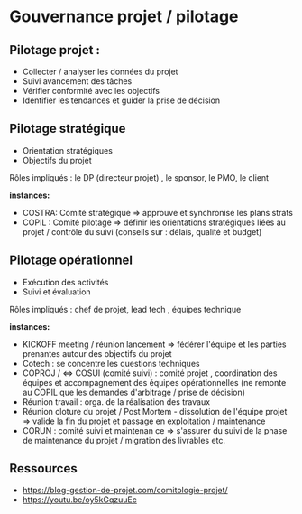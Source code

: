 # Gouvernance projet / pilotage

## Pilotage projet : 

- Collecter / analyser les données du projet 
- Suivi avancement des tâches
- Vérifier conformité avec les objectifs
- Identifier les tendances et guider la prise de décision
  
## Pilotage stratégique

* Orientation stratégiques
* Objectifs du projet

Rôles impliqués : le DP (directeur projet) , le sponsor, le PMO, le client

**instances:**
- COSTRA: Comité stratégique => approuve et synchronise les plans strats 
- COPIL : Comité pilotage => définir les orientations stratégiques liées au projet / contrôle du suivi (conseils sur  : délais, qualité et budget)

## Pilotage opérationnel

* Exécution des activités
* Suivi et évaluation

Rôles impliqués :  chef de projet, lead tech , équipes technique 

**instances:**
- KICKOFF meeting / réunion lancement => fédérer l'équipe et les parties prenantes autour des objectifs du projet
- Cotech : se concentre les questions techniques
- COPROJ / <=> COSUI (comité suivi)  : comité projet , coordination des équipes et accompagnement des équipes opérationnelles (ne remonte au COPIL que les demandes d'arbitrage / prise de décision)
- Réunion travail : orga. de la réalisation des travaux
- Réunion cloture du projet / Post Mortem - dissolution de l'équipe projet => valide la fin du projet et passage en exploitation / maintenance
- CORUN : comité suivi et maintenan ce => s'assurer du suivi de la phase de maintenance du projet / migration des livrables etc.

## Ressources
- https://blog-gestion-de-projet.com/comitologie-projet/
- https://youtu.be/oy5kGqzuuEc


